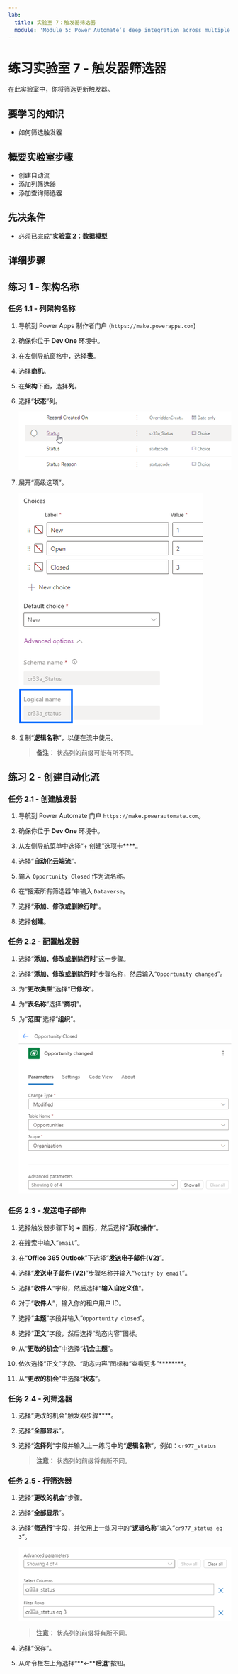 ```yaml
---
lab:
  title: 实验室 7：触发器筛选器
  module: 'Module 5: Power Automate’s deep integration across multiple data sources'
---
```


# 练习实验室 7 - 触发器筛选器

在此实验室中，你将筛选更新触发器。

## 要学习的知识

- 如何筛选触发器

## 概要实验室步骤

- 创建自动流
- 添加列筛选器
- 添加查询筛选器

## 先决条件

- 必须已完成“**实验室 2：数据模型**

## 详细步骤

## 练习 1 - 架构名称

### 任务 1.1 - 列架构名称

1. 导航到 Power Apps 制作者门户 (`https://make.powerapps.com`)

1. 确保你位于 **Dev One** 环境中。

1. 在左侧导航窗格中，选择**表**。

1. 选择**商机**。

1. 在**架构**下面，选择**列**。

1. 选择“**状态**”列。

    ![状态列的屏幕截图。](../media/opportunity-status-column.png)

1. 展开“高级选项”。

    ![列架构名称的屏幕截图。](../media/column-schema-name.png)

1. 复制“**逻辑名称**”，以便在流中使用。

   > **备注：** 状态列的前缀可能有所不同。


## 练习 2 - 创建自动化流

### 任务 2.1 - 创建触发器

1. 导航到 Power Automate 门户 `https://make.powerautomate.com`。

1. 确保你位于 **Dev One** 环境中。

1. 从左侧导航菜单中选择“+ 创建”选项卡****。

1. 选择“**自动化云端流**”。

1. 输入 `Opportunity Closed` 作为流名称。

1. 在“搜索所有筛选器”中输入 `Dataverse`。

1. 选择“**添加、修改或删除行时**”。

1. 选择**创建**。


### 任务 2.2 - 配置触发器

1. 选择“**添加、修改或删除行时**”这一步骤。

1. 选择“**添加、修改或删除行时**”步骤名称，然后输入“`Opportunity changed`”。

1. 为“**更改类型**”选择“**已修改**”。

1. 为“**表名称**”选择“**商机**”。

1. 为“**范围**”选择“**组织**”。

    ![更新行触发器的屏幕截图。](../media/update-trigger.png)


### 任务 2.3 - 发送电子邮件

1. 选择触发器步骤下的 **+** 图标，然后选择“**添加操作**”。

1. 在搜索中输入“`email`”。

1. 在“**Office 365 Outlook**”下选择“**发送电子邮件(V2)**”。

1. 选择“**发送电子邮件 (V2)**”步骤名称并输入“`Notify by email`”。

1. 选择“**收件人**”字段，然后选择“**输入自定义值**”。

1. 对于“**收件人**”，输入你的租户用户 ID。

1. 选择“**主题**”字段并输入“`Opportunity closed`”。

1. 选择“**正文**”字段，然后选择“动态内容”图标。

1. 从“**更改的机会**”中选择“**机会主题**”。

1. 依次选择“正文”字段、“动态内容”图标和“查看更多”********。

1. 从“**更改的机会**”中选择“**状态**”。


### 任务 2.4 - 列筛选器

1. 选择“更改的机会”触发器步骤****。

1. 选择“**全部显示**”。

1. 选择“**选择列**”字段并输入上一练习中的“**逻辑名称**”，例如：`cr977_status`

   > **注意：** 状态列的前缀将有所不同。


### 任务 2.5 - 行筛选器

1. 选择“**更改的机会**”步骤。

1. 选择“**全部显示**”。

1. 选择“**筛选行**”字段，并使用上一练习中的“**逻辑名称**”输入“`cr977_status eq 3`”。

    ![触发器筛选器的屏幕截图。](../media/trigger-filter.png)

    > **注意：** 状态列的前缀将有所不同。

1. 选择“保存”。

1. 从命令栏左上角选择“**<-****后退**”按钮。

